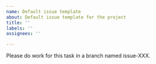 ```yaml
---
name: Default issue template
about: Default issue template for the project
title: ''
labels: ''
assignees: ''

---
```


Please do work for this task in a branch named issue-XXX.
